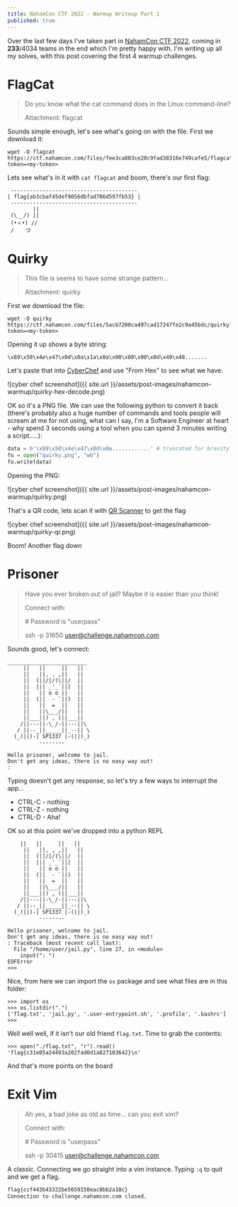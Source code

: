 ```yaml
---
title: NahamCon CTF 2022 - Warmup Writeup Part 1
published: true
---
```


Over the last few days I've taken part in [NahamCon CTF 2022](https://ctf.nahamcon.com/), coming in **233**/4034 teams in the end which I'm pretty happy with.  I'm writing up all my solves, with this post covering the first 4 warmup challenges.

# FlagCat

> Do you know what the cat command does in the Linux command-line?
> 
> Attachment: flagcat

Sounds simple enough, let's see what's going on with the file.  First we download it:

```
wget -O flagcat https://ctf.nahamcon.com/files/fee3ca803ce20c9fad38316e749cafe5/flagcat?token=<my-token>
```

Lets see what's in it with `cat flagcat` and boom, there's our first flag:

```
 ---------------------------------------- 
| flag{ab3cbaf45def9056dbfad706d597fb53} |
 ----------------------------------------
        ||
 (\__/) ||
 (•ㅅ•) //
 / 　 づ

```

# Quirky

> This file is seems to have some strange pattern...
> 
> Attachment: quirky

First we download the file:
```
wget -O quirky https://ctf.nahamcon.com/files/5acb7200ca497cad17247fe2c9a45bdc/quirky?token=<my-token>
```
Opening it up shows a byte string:
```
\x89\x50\x4e\x47\x0d\x0a\x1a\x0a\x00\x00\x00\x0d\x49\x48.......
```
Let's paste that into [CyberChef](https://cyberchef.org/) and use "From Hex" to see what we have:

![cyber chef screenshot]({{ site.url }}/assets/post-images/nahamcon-warmup/quirky-hex-decode.png)

OK so it's a PNG file.  We can use the following python to convert it back (there's probably also a huge number of commands and tools people will scream at me for not using, what can I say, I'm a Software Engineer at heart - why spend 3 seconds using a tool when you can spend 3 minutes writing a script.....):

```python
data = b'\x89\x50\x4e\x47\x0d\x0a............' # truncated for brevity
fo = open("quirky.png", "wb")
fo.write(data)
```

Opening the PNG:

![cyber chef screenshot]({{ site.url }}/assets/post-images/nahamcon-warmup/quirky.png)

That's a QR code, lets scan it with [QR Scanner](https://www.qrscanner.org/scan-qr-code-from-image) to get the flag

![cyber chef screenshot]({{ site.url }}/assets/post-images/nahamcon-warmup/quirky-qr.png)

Boom! Another flag down

# Prisoner

> Have you ever broken out of jail? Maybe it is easier than you think!
> 
> Connect with:
> 
> \# Password is "userpass"
> 
> ssh -p 31650 user@challenge.nahamcon.com

Sounds good, let's connect:

```
_________________________
     ||   ||     ||   ||
     ||   ||, , ,||   ||
     ||  (||/|/(\||/  ||
     ||  ||| _'_`|||  ||
     ||   || o o ||   ||
     ||  (||  - `||)  ||
     ||   ||  =  ||   ||
     ||   ||\___/||   ||
     ||___||) , (||___||
    /||---||-\_/-||---||\
   / ||--_||_____||_--|| \
  (_(||)-| SP1337 |-(||)_)
          --------

Hello prisoner, welcome to jail.
Don't get any ideas, there is no easy way out!
: 

```

Typing doesn't get any response, so let's try a few ways to interrupt the app...
- CTRL-C - nothing
- CTRL-Z - nothing
- CTRL-D - Aha!

OK so at this point we've dropped into a python REPL

```
    ||   ||     ||   ||
     ||   ||, , ,||   ||
     ||  (||/|/(\||/  ||
     ||  ||| _'_`|||  ||
     ||   || o o ||   ||
     ||  (||  - `||)  ||
     ||   ||  =  ||   ||
     ||   ||\___/||   ||
     ||___||) , (||___||
    /||---||-\_/-||---||\
   / ||--_||_____||_--|| \
  (_(||)-| SP1337 |-(||)_)
          --------

Hello prisoner, welcome to jail.
Don't get any ideas, there is no easy way out!
: Traceback (most recent call last):
  File "/home/user/jail.py", line 27, in <module>
    input(": ")
EOFError
>>> 

```

Nice, from here we can import the `os` package and see what files are in this folder:

```
>>> import os
>>> os.listdir(".")
['flag.txt', 'jail.py', '.user-entrypoint.sh', '.profile', '.bashrc']
>>> 

```

Well well well, if it isn't our old friend `flag.txt`.  Time to grab the contents:

```
>>> open("./flag.txt", "r").read()
'flag{c31e05a24493a202fad0d1a827103642}\n'
```

And that's more points on the board

# Exit Vim

> Ah yes, a bad joke as old as time... can you exit vim?
> 
> Connect with:
> 
> \# Password is "userpass"
> 
> ssh -p 30415 user@challenge.nahamcon.com

A classic.  Connecting we go straight into a vim instance.  Typing `:q` to quit and we get a flag.

```bash
flag{ccf443b43322be5659150eac8bb2a18c}
Connection to challenge.nahamcon.com closed.
```